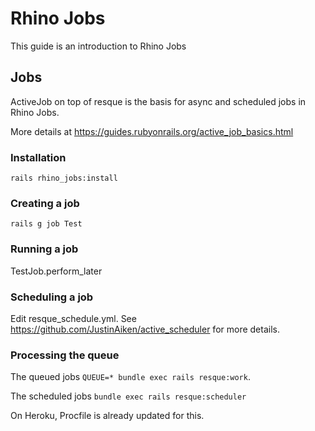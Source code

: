 # Rhino Jobs

This guide is an introduction to Rhino Jobs

## Jobs

ActiveJob on top of resque is the basis for async and scheduled jobs in Rhino Jobs.

More details at https://guides.rubyonrails.org/active_job_basics.html

### Installation

`rails rhino_jobs:install`

### Creating a job

`rails g job Test`

### Running a job

TestJob.perform_later

### Scheduling a job

Edit resque_schedule.yml. See https://github.com/JustinAiken/active_scheduler for more details.

### Processing the queue

The queued jobs `QUEUE=* bundle exec rails resque:work`.

The scheduled jobs `bundle exec rails resque:scheduler`

On Heroku, Procfile is already updated for this.
